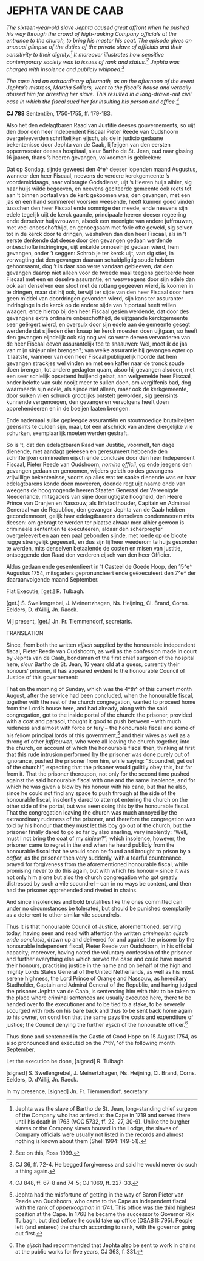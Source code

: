 # JEPHTA VAN DE CAAB

*The sixteen-year-old slave Jephta caused great affront when he pushed his way through the crowd of high-ranking Company officials at the entrance to the church, to bring his master his coat. The episode gives an unusual glimpse of the duties of the private slave of officials and their sensitivity to their dignity.[^1] It moreover illustrates how sensitive contemporary society was to issues of rank and status.[^2] Jephta was charged with insolence and publicly whipped.[^3]*

*The case had an extraordinary aftermath, as on the afternoon of the event Jephta’s mistress, Martha Solliers, went to the fiscal’s house and verbally abused him for arresting her slave. This resulted in a long-drawn-out civil case in which the fiscal sued her for insulting his person and office.[^4]*

**CJ 788** Sententiën, 1750-1755, ff. 179-183.

Also het den edelagtbaren Raad van Justitie deeses gouvernements, so uijt den door den heer Independent Fiscaal Pieter Reede van Oudshoorn overgeleeverden schriftelijken eijsch, als de in judicio gedaane bekentenisse door Jephta van de Caab, lijfeijgen van den eersten oppermeester deeses hospitaal, sieur Bartho de St. Jean, oud naar gissing 16 jaaren, thans ’s heeren gevangen, volkoomen is gebleeken:

Dat op Sondag, sijnde geweest den 4^e^ deeser lopenden maand Augustus, wanneer den heer Fiscaal, neevens de verdere kerckgemeente ’s voordemiddaags, naar volbragte Godsdienst, uijt ’s Heeren huijs alhier, sig naar huijs wilde begeeven, en neevens geciteerde gemeente ook reets tot aan ’t binnen portaal van de kerk gekoomen was, den gevangen, met een jas en een hand sommereel voorsien weesende, heeft kunnen goed vinden tusschen den heer Fiscaal ende sommige der meede, ende neevens sijn edele tegelijk uijt de kerck gaande, principaale heeren deeser regeering ende derselver huijsvrouwen, alsook een meenigte van andere juffrouwen, met veel onbeschofthijd, en genoegsaam met forie ofte geweld, sig selven tot in de kerck door te dringen, weshalven dan den heer Fiscaal, als in ’t eerste denkende dat deese door den gevangen gedaan werdende onbeschofte indringinge, uijt enkelde onnoselhijd gedaan wierd, hem gevangen, onder ’t seggen: Schrob je ter kerck uijt, van sig stiet, in verwagting dat den gevangen daaraan schuldpligtig soude hebben gehoorsaamt, dog ’t is daar soo verre vandaan gebleeven, dat den gevangen daarop niet alleen voor de tweede maal teegens geciteerde heer Fiscaal met een en deselve assurantie, en wesweegens door sijn edele dan ook aan denselven een stoot met de rottang gegeeven wierd, is koomen in te dringen, maar dat hij ook, terwijl ter sijde van den heer Fiscaal door hem geen middel van doordringen gevonden wierd, sijn kans ter assuranter indringinge in de kerck op de andere sijde van ’t portaal heeft willen waagen, ende hierop bij den heer Fiscaal gesien werdende, dat door des gevangens extra ordinaire onbeschofthijd, de uijtgaande kerckgemeente seer geërgert wierd, en oversulx door sijn edele aan de gemeente gesegt werdende dat sijlieden dien knaap ter kerck moesten doen uijtgaan, so heeft den gevangen eijndelijk ook sig nog wel so verre derven vervorderen van de heer Fiscaal eeven assurantelijk toe te snaauwen: Wel, moet ik de jas van mijn sinjeur niet brengen?; van welke assurantie hij gevangen egter op ’t laatste, wanneer van den heer Fiscaal publiquelijk hoorde dat hem gevangen strackjes wel vinden en met een kaffer naar de tronck soude doen brengen, tot andere gedagten quam, alsoo hij gevangen alsdoen, met een seer schielijk opsettend huijlend gelaat, aan welgemelde heer Fiscaal, onder belofte van sulx nooijt meer te sullen doen, om vergiffenis bad, dog waarmeede sijn edele, als sijnde niet alleen, maar ook de kerkgemeente, door sulken vilen schurck grootlijks ontstelt geworden, sig geensints kunnende vergenoegen, den gevangenen vervolgens heeft doen apprehendeeren en in de boeijen laaten brengen.

Ende nademaal sulke gepleegde assurantiën en stoutmoedige brutaliteijten geensints te dulden sijn, maar, tot een afschrick van andere diergelijke vile schurken, exemplaarlijk moeten werden gestraft.

So is ’t, dat den edelagtbaren Raad van Justitie, voormelt, ten dage dienende, met aandagt geleesen en geresumeert hebbende den schriftelijken crimineelen eijsch ende conclusie door den heer Independent Fiscaal, Pieter Reede van Oudshoorn, *nomine officii*, op ende jeegens den gevangen gedaan en genoomen, wijders geleth op des gevangens vrijwillige bekentenisse, voorts op alles wat ter saake dienende was en haar edelagtbarens konde doen moveeren, doende regt uijt naame ende van weegens de hoogmogende heeren Staaten Generaal der Vereenigde Neederlande, mitsgaders van sijne doorlugtigste hoogheid, den Heere Prince van Oranjen en Nassouw, als Erfstadthouder, Capitain en Admiraal Generaal van de Republicq, den gevangen Jephta van de Caab hebben gecondemneert, gelijk haar edelagtbaarens denselven condemneeren mits deesen: om gebragt te werden ter plaatse alwaar men alhier gewoon is crimineele sententiën te executeeren, aldaar den scherpregter overgeleevert en aan een paal gebonden sijnde, met roede op de bloote rugge strengelijk gegeeselt, en dus sijn lijfheer weederom te huijs gesonden te werden, mits denselven betaalende de costen en misen van justitie, ontseggende den Raad den verderen eijsch van den heer Officier.

Aldus gedaan ende gesententieert in ’t Casteel de Goede Hoop, den 15^e^ Augustus 1754, mitsgaders gepronuncieert ende geëxecuteert den 7^e^ der daaraanvolgende maand September.

Fiat Executie, \[get.\] R. Tulbagh.

\[get.\] S. Swellengrebel, J. Meinertzhagen, Ns. Heijning, Cl. Brand, Corns. Eelders, D. d’Aillij, Jn. Raeck.

Mij present, \[get.\] Jn. Fr. Tiemmendorf, secretaris.

TRANSLATION

Since, from both the written *eijsch* supplied by the honourable independent fiscal, Pieter Reede van Oudshoorn, as well as the confession made in court by Jephta van de Caab, bondsman of the first chief surgeon of the hospital here, *sieur* Bartho de St. Jean, 16 years old at a guess, currently their honours’ prisoner, it has appeared evident to the honourable Council of Justice of this governement:

That on the morning of Sunday, which was the 4^th^ of this current month August, after the service had been concluded, when the honourable fiscal, together with the rest of the church congregation, wanted to proceed home from the Lord’s house here, and had already, along with the said congregation, got to the inside portal of the church: the prisoner, provided with a coat and parasol, thought it good to push between – with much rudeness and almost with force or fury – the honourable fiscal and some of his fellow principal lords of this government,[^5] and their wives as well as a throng of other *juffrouwen*, who were all leaving the church together, into the church, on account of which the honourable fiscal then, thinking at first that this rude intrusion performed by the prisoner was done purely out of ignorance, pushed the prisoner from him, while saying: “Scoundrel, get out of the church!”, expecting that the prisoner would guiltily obey this, but far from it. That the prisoner thereupon, not only for the second time pushed against the said honourable fiscal with one and the same insolence, and for which he was given a blow by his honour with his cane, but that he also, since he could not find any space to push through at the side of the honourable fiscal, insolently dared to attempt entering the church on the other side of the portal, but was seen doing this by the honourable fiscal. That the congregation leaving the church was much annoyed by the extraordinary rudeness of the prisoner, and therefore the congregation was told by his honour that they must let this boy go out of the church, but the prisoner finally dared to go so far by also snarling, very insolently: “Well, must I not bring the coat of my *sinjeur*?”; which insolence, however, the prisoner came to regret in the end when he heard publicly from the honourable fiscal that he would soon be found and brought to prison by a *caffer*, as the prisoner then very suddenly, with a tearful countenance, prayed for forgiveness from the aforementioned honourable fiscal, while promising never to do this again, but with which his honour – since it was not only him alone but also the church congregation who got greatly distressed by such a vile scoundrel – can in no ways be content, and then had the prisoner apprehended and riveted in chains.

And since insolencies and bold brutalities like the ones committed can under no circumstances be tolerated, but should be punished exemplarily as a deterrent to other similar vile scoundrels.

Thus it is that honourable Council of Justice, aforementioned, serving today, having seen and read with attention the written *crimineelen eijsch ende conclusie*, drawn up and delivered for and against the prisoner by the honourable independent fiscal, Pieter Reede van Oudshoorn, in his official capacity; moreover, having noted the voluntary confession of the prisoner and further everything else which served the case and could have moved their honours, practising justice in the name and on behalf of the high and mighty Lords States General of the United Netherlands, as well as his most serene highness, the Lord Prince of Orange and Nassouw, as hereditary Stadholder, Captain and Admiral General of the Republic, and having judged the prisoner Jephta van de Caab, is sentencing him with this: to be taken to the place where criminal sentences are usually executed here, there to be handed over to the executioner and to be tied to a stake, to be severely scourged with rods on his bare back and thus to be sent back home again to his owner, on condition that the same pays the costs and expenditure of justice; the Council denying the further *eijsch* of the honourable officer.[^6]

Thus done and sentenced in the Castle of Good Hope on 15 August 1754, as also pronounced and executed on the 7^th\ ^of the following month September.

Let the execution be done, \[signed\] R. Tulbagh.

\[signed\] S. Swellengrebel, J. Meinertzhagen, Ns. Heijning, Cl. Brand, Corns. Eelders, D. d’Aillij, Jn. Raeck.

In my presence, \[signed\] Jn. Fr. Tiemmendorf, secretary.

[^1]: Jephta was the slave of Bartho de St. Jean, long-standing chief surgeon of the Company who had arrived at the Cape in 1719 and served there until his death in 1763 (VOC 5732, ff. 22, 27, 30-9). Unlike the burgher slaves or the Company slaves housed in the Lodge, the slaves of Company officials were usually not listed in the records and almost nothing is known about them (Shell 1994: 149-51).

[^2]: See on this, Ross 1999.

[^3]: CJ 36, ff. 72-4. He begged forgiveness and said he would never do such a thing again.

[^4]: CJ 848, ff. 67-8 and 74-5; CJ 1069, ff. 227-33.

[^5]:  Jephta had the misfortune of getting in the way of Baron Pieter van Reede van Oudshoorn, who came to the Cape as independent fiscal with the rank of *opperkoopman* in 1741. This office was the third highest position at the Cape. In 1768 he became the successor to Governor Rijk Tulbagh, but died before he could take up office (DSAB II: 795). People left (and entered) the church according to rank, with the governor going out first.

[^6]:  The *eijsch* had recommended that Jephta also be sent to work in chains at the public works for five years, CJ 363, f. 331.